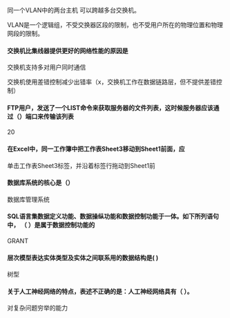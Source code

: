 同一个VLAN中的两台主机 可以跨越多台交换机。

VLAN是一个逻辑组，不受交换器区段的限制，也不受用户所在的物理位置和物理网段的限制。


#### 交换机比集线器提供更好的网络性能的原因是

交换机支持多对用户同时通信

交换机使用差错控制减少出错率（x，交换机工作在数据链路层，但不提供差错控制）

#### FTP用户，发送了一个LIST命令来获取服务器的文件列表，这时候服务器应该通过（）端口来传输该列表

20

#### 在Excel中，同一工作簿中把工作表Sheet3移动到Sheet1前面，应

单击工作表Sheet3标签，并沿着标签行拖动到Sheet1前

#### 数据库系统的核心是（）

数据库管理系统

#### SQL语言集数据定义功能、数据操纵功能和数据控制功能于一体。如下所列语句中， （ ）是属于数据控制功能的

GRANT

#### 层次模型表达实体类型及实体之间联系用的数据结构是(   )

树型

#### 关于人工神经网络的特点，表述不正确的是：人工神经网络具有（    ）。

对复杂问题穷举的能力
